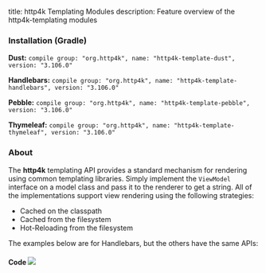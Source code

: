 title: http4k Templating Modules
description: Feature overview of the http4k-templating modules

### Installation (Gradle)
**Dust:** ```compile group: "org.http4k", name: "http4k-template-dust", version: "3.106.0"```

**Handlebars:** ```compile group: "org.http4k", name: "http4k-template-handlebars", version: "3.106.0"```

**Pebble:** ```compile group: "org.http4k", name: "http4k-template-pebble", version: "3.106.0"```

**Thymeleaf:** ```compile group: "org.http4k", name: "http4k-template-thymeleaf", version: "3.106.0"```

### About
The **http4k** templating API provides a standard mechanism for rendering using common templating libraries. Simply implement the `ViewModel` interface on a model class and pass it to the renderer to get a string. All of the implementations support view rendering using the following strategies:

* Cached on the classpath
* Cached from the filesystem
* Hot-Reloading from the filesystem

The examples below are for Handlebars, but the others have the same APIs:

#### Code  [<img class="octocat" src="/img/octocat-32.png"/>](https://github.com/http4k/http4k/blob/master/src/docs/guide/modules/templating/example.kt)

 <script src="https://gist-it.appspot.com/https://github.com/http4k/http4k/blob/master/src/docs/guide/modules/templating/example.kt"></script>

